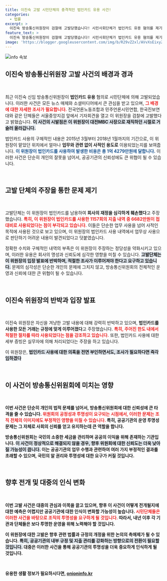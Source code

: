 ```yaml
---
title: 이진숙 고발 시민단체의 충격적인 법인카드 유용 사건!
categories:
  - 법률
excerpt: >
  이진숙 방송통신위원장이 검찰에 고발당했습니다! 시민사회단체가 법인카드 유용 혐의를 제기하며 기자회견을 열고, 1억 4279만원의 지출 내역을 문제 삼았습니다. 모든 사실이 밝혀질까요?
feature_text: >
  이진숙 방송통신위원장이 검찰에 고발당했습니다! 시민사회단체가 법인카드 유용 혐의를 제기하며 기자회견을 열고, 1억 4279만원의 지출 내역을 문제 삼았습니다. 모든 사실이 밝혀질까요?
image: 'https://blogger.googleusercontent.com/img/b/R29vZ2xl/AVvXsEixyZcFfHzMRdzZMjFBmAUKJYCLCGyLL1o632UiGVXcaFdKo_bkvkuCioo0uUKlGfBVcT3P84aROyZIXSBEx3Aw5nCQ3pTgDom1WDC4m8eifvWiAmWEEVb4x6G_l8C0QH225ldMjyaFvpxGEBGNO37VmDTDMHGhJPq73UglMfDca1-0aw/s1600/blogspot.png'
---
```


<p><img src="https://blogger.googleusercontent.com/img/b/R29vZ2xl/AVvXsEixyZcFfHzMRdzZMjFBmAUKJYCLCGyLL1o632UiGVXcaFdKo_bkvkuCioo0uUKlGfBVcT3P84aROyZIXSBEx3Aw5nCQ3pTgDom1WDC4m8eifvWiAmWEEVb4x6G_l8C0QH225ldMjyaFvpxGEBGNO37VmDTDMHGhJPq73UglMfDca1-0aw/s1600/blogspot.png" alt="info 속보" /></p>

<h2 data-ke-size="size26">이진숙 방송통신위원장 고발 사건의 배경과 경과</h2>

<p data-ke-size="size16">&nbsp;</p>

<p>최근 이진숙 신임 방송통신위원장이 <b>법인카드 유용</b> 혐의로 시민단체에 의해 고발되었습니다. 이러한 사건은 모든 뉴스 매체와 소셜미디어에서 큰 관심을 받고 있으며, <b><span style="color: #ee2323;">그 배경에 대한 자세한 조사가 필요합니다.</span></b> 전국언론노동조합과 민주언론시민연합, 한국진보연대와 같은 단체들은 서울중앙지검 앞에서 기자회견을 열고 이 위원장을 검찰에 고발했다고 밝혔습니다. <b><span style="background-color: #21538527;">이 사건의 시발점은 이 위원장이 대전MBC 사장으로 재직하던 시절로 거슬러 올라갑니다.</span></b></p>

<p>법인카드 사용의 구체적인 내용은 2015년 3월부터 2018년 1월까지의 기간으로, 이 위원장이 맡았던 위치에서 얼마나 <b>업무와 관련 없이 사적인 용도로</b> 이용되었는지를 보여줍니다. <b><span style="color: #1a5490;">이 위원장이 법인카드를 사용하여 발생한 비용은 총 1억 4279만원에 달합니다.</span></b> 이러한 사건은 단순히 개인의 잘못을 넘어서, 공공기관의 신뢰성에도 큰 위협이 될 수 있습니다.</p>

<p data-ke-size="size16">&nbsp;</p>

<h2 data-ke-size="size26">고발 단체의 주장을 통한 문제 제기</h2>

<p data-ke-size="size16">&nbsp;</p>

<p>고발단체는 이 위원장이 법인카드를 남용하여 <b>회사의 재정을 심각하게 훼손했다</b>고 주장했습니다. <b><span style="color: #ee2323;">특히, 이 위원장이 법인카드를 사용한 1157회의 지출 내역 중 6682만원이 접대비로 사용되었다는 점이 부각되고 있습니다.</span></b> 이들은 단순한 업무 사용을 넘어 사적인 목적에 사용된 것으로 보고 있으며, 이 위원장의 법인카드 사용 내역에서 업무상 사용으로 판단하기 어려운 내용이 발견되었다고 덧붙였습니다.</p>

<p>정확한 수치와 구체적인 내역의 부족은 이 위원장이 주장하는 정당성을 약화시키고 있으며, 이러한 유용은 회사의 명성과 신뢰도에 심각한 영향을 미칠 수 있습니다. <b><span style="background-color: #21538527;">고발단체는 이 위원장의 입장 발표에 반박하며, 적절한 조사가 이루어져야 한다고 요구하고 있습니다.</span></b> 문제의 심각성은 단순한 개인의 문제에 그치지 않고, 방송통신위원회의 전체적인 운영과 신뢰에 대한 큰 위협이 될 수 있습니다.</p>

<p data-ke-size="size16">&nbsp;</p>

<h2 data-ke-size="size26">이진숙 위원장의 반박과 입장 발표</h2>

<p data-ke-size="size16">&nbsp;</p>

<p>이진숙 위원장은 자신을 겨냥한 고발 내용에 대해 강력히 반박하고 있으며, <b>법인카드를 사용한 모든 거래는 규정에 맞게 이루어졌다</b>고 주장했습니다. <b><span style="color: #ee2323;">특히, 주어진 한도 내에서 적절한 절차를 따라 사용되었다는 점을 강조하고 있습니다.</span></b> 또한, 법인카드 사용에 대한 세부 증빙은 실무자에 의해 처리되었다는 주장을 하고 있습니다.</p>

<p>이 위원장은, <b><span style="background-color: #21538527;">법인카드 사용에 대한 의혹을 전면 부인하면서도, 조사가 필요하다면 즉각 임하겠다</span></b고도 말했습니다. 이러한 입장은 일반 대중이나 앞서 고발한 시민단체들에게 사건의 진실에 대한 의문을 더욱 증폭시키는 결과를 초래했습니다. 위원장의 입장 발표는 향후 이 사건이 어떻게 전개될지에 대한 관심을 더욱 높이고 있습니다.</p>

<p data-ke-size="size16">&nbsp;</p>

<h2 data-ke-size="size26">이 사건이 방송통신위원회에 미치는 영향</h2>

<p data-ke-size="size16">&nbsp;</p>

<p>이번 사건은 단순히 개인의 법적 문제를 넘어서, <b>방송통신위원회에 대한 신뢰성에 큰 타격을 줄 수 있습니다</b>. <b><span style="color: #ee2323;">위원회의 공정성과 투명성이 요구되는 시점에서, 이러한 문제는 조직 전체의 이미지에도 부정적인 영향을 미칠 수 있습니다.</span></b> 특히, 공공기관의 운영 투명성 문제는 그 자체로 사회의 신뢰를 얻고 유지하는데 큰 역할을 합니다.</p>

<p>방송통신위원회는 국민의 소중한 세금을 관리하며 공공의 이익을 위해 존재하는 기관입니다. <b><span style="background-color: #21538527;">이 사건이 정상적으로 해결되지 않을 경우, 향후 위원회에 대한 신뢰도는 더욱 낮아질 가능성이 큽니다.</span></b> 이는 공공기관의 업무 수행과 관련하여 여러 가지 부정적인 결과를 초래할 수 있으며, 국민의 알 권리와 투명성에 대한 요구가 커질 것입니다.</p>

<p data-ke-size="size16">&nbsp;</p>

<h2 data-ke-size="size26">향후 전개 및 대중의 인식 변화</h2>

<p data-ke-size="size16">&nbsp;</p>

<p>이번 고발 사건은 대중의 관심과 이목을 끌고 있으며, 향후 이 사건이 어떻게 전개될지에 대한 예측은 어렵지만 <b>공공기관에 대한 인식이 변화할 가능성이 높습니다</b>. <b><span style="color: #ee2323;">시민단체들은 이러한 사건을 바탕으로 조직의 투명성을 요구하게 될 것입니다.</span></b> 따라서, 내년 이후 각 기관과 단체들은 보다 투명한 운영을 위해 노력해야 할 것입니다.</p>

<p>이 위원장에 대한 고발은 향후 관련 법률과 규정의 개정을 위한 논의의 촉매제가 될 수 있습니다. <b><span style="background-color: #21538527;">특히, 공공기관의 내부 규정 및 지출 관리를 강화하는 방향으로의 전환이 필요할 것입니다.</span></b> 대중은 이러한 사건을 통해 공공기관의 투명성을 더욱 중요하게 인식하게 될 것입니다.</p>

<p data-ke-size="size16">&nbsp;</p>
유용한 생활 정보가 필요하시다면, <a href="https://onioninfo.kr" rel="dofollow">onioninfo.kr</a>


